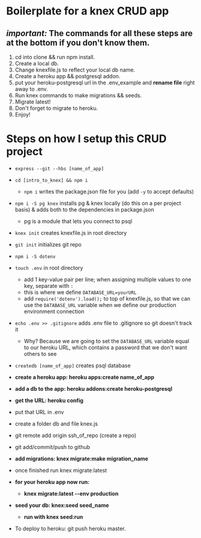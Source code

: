 # Boilerplate for a knex CRUD app

## _important:_ The commands for all these steps are at the bottom if you don't know them.

1. cd into clone && run npm install.
2. Create a local db.
3. Change knexfile.js to reflect your local db name.
4. Create a heroku app && postgresql addon.
5. put your heroku-postgresql url in the .env_example and **rename file** right away to .env.
6. Run knex commands to make migrations && seeds.
7. Migrate latest!
8. Don't forget to migrate to heroku.
9. Enjoy!

# Steps on how I setup this CRUD project

- `express --git --hbs [name_of_app]`
- `cd [intro_to_knex] && npm i`
  * `npm i` writes the package.json file for you (add `-y` to accept defaults)
- `npm i -S pg knex` installs pg & knex locally (do this on a per project basis) & adds both to the dependencies in package.json
  * pg is a module that lets you connect to psql
- `knex init` creates knexfile.js in root directory
- `git init` initializes git repo
- `npm i -S dotenv`
- `touch .env` in root directory
  * add 1 key-value pair per line; when assigning multiple values to one key, separate with `:`
  * this is where we define `DATABASE_URL=yourURL`
  * add `require('dotenv').load();` to top of knexfile.js, so that we can use the `DATABASE_URL` variable when we define our production environment connection
- `echo .env >> .gitignore` adds .env file to .gitignore so git doesn't track it
  * Why? Because we are going to set the `DATABASE_URL` variable equal to our heroku URL, which contains a password that we don't want others to see
- `createdb [name_of_app]` creates psql database


- **create a heroku app: heroku apps:create name_of_app**
- **add a db to the app: heroku addons:create heroku-postgresql**
- **get the URL: heroku config**
- put that URL in .env
- create a folder db and file knex.js
- git remote add origin ssh_of_repo (create a repo)
- git add/commit/push to github
- **add migrations: knex migrate:make migration_name**
- once finished run knex migrate:latest
- **for your heroku app now run:**

  - **knex migrate:latest --env production**

- **seed your db: knex:seed seed_name**
  - **run with knex seed:run**

- To deploy to heroku: git push heroku master.
